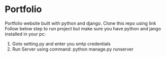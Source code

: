 # Portfolio
Portfolio website built with python and django.
Clone this repo using link
Follow below step to run project but make sure you have python and jango installed in your pc:
1. Goto setting.py and enter you smtp credentials
2. Run Server using command: python manage.py runserver

